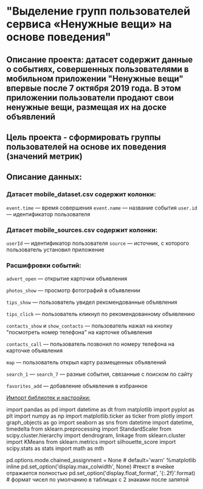# "Выделение групп пользователей сервиса «Ненужные вещи» на основе поведения"

## Описание проекта: датасет содержит данные о событиях, совершенных пользователями в мобильном приложении "Ненужные вещи" впервые после 7 октября 2019 года. В этом приложении пользователи продают свои ненужные вещи, размещая их на доске объявлений
## Цель проекта - сформировать группы пользователей на основе их поведения (значений метрик)
## Описание данных:

### Датасет **mobile_dataset.csv** содержит колонки:
`event.time` — время совершения
`event.name` — название события
`user.id` — идентификатор пользователя

### Датасет **mobile_sources.csv** содержит колонки:
`userId` — идентификатор пользователя
`source` — источник, с которого пользователь установил приложение

### Расшифровки событий:
`advert_open` — открытие карточки объявления


`photos_show` — просмотр фотографий в объявлении


`tips_show` — пользователь увидел рекомендованные объявления

`tips_click` — пользователь кликнул по рекомендованному объявлению

`contacts_show` и `show_contacts` — пользователь нажал на кнопку "посмотреть номер телефона" на карточке объявления

`contacts_call` — пользователь позвонил по номеру телефона на карточке объявления

`map` — пользователь открыл карту размещенных объявлений

`search_1` — `search_7` — разные события, связанные с поиском по сайту

`favorites_add` — добавление объявления в избранное

<u>Импорт библиотек и настройки:</u>

import pandas as pd
import datetime as dt
from matplotlib import pyplot as plt
import numpy as np
import matplotlib.ticker as ticker
from plotly import graph_objects as go
import seaborn as sns
from datetime import datetime, timedelta
from sklearn.preprocessing import StandardScaler
from scipy.cluster.hierarchy import dendrogram, linkage
from sklearn.cluster import KMeans
from sklearn.metrics import silhouette_score
import scipy.stats as stats
import math as mth

pd.options.mode.chained_assignment = None  # default='warn'
%matplotlib inline
pd.set_option('display.max_colwidth', None)  #текст в ячейке отражается полностью
pd.set_option('display.float_format', '{:.2f}'.format) # формат чисел по умолчанию в таблицах с 2 знаками после запятой